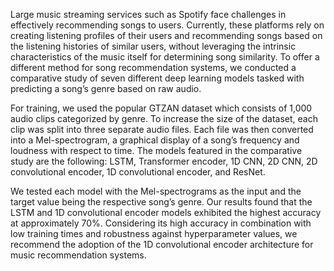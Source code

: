 Large music streaming services such as Spotify face challenges in effectively recommending songs to users. Currently, these platforms rely on creating listening profiles of their users and recommending songs based on the listening histories of similar users, without leveraging the intrinsic characteristics of the music itself for determining song similarity. To offer a different method for song recommendation systems, we conducted a comparative study of seven different deep learning models tasked with predicting a song’s genre based on raw audio.

For training, we used the popular GTZAN dataset which consists of 1,000 audio clips categorized by genre. To increase the size of the dataset, each clip was split into three separate audio files. Each file was then converted into a Mel-spectrogram, a graphical display of a song’s frequency and loudness with respect to time. The models featured in the comparative study are the following: LSTM, Transformer encoder, 1D CNN, 2D CNN, 2D convolutional encoder, 1D convolutional encoder, and ResNet.

We tested each model with the Mel-spectrograms as the input and the target value being the respective song’s genre. Our results found that the LSTM and 1D convolutional encoder models exhibited the highest accuracy at approximately 70%. Considering its high accuracy in combination with low training times and robustness against hyperparameter values, we recommend the adoption of the 1D convolutional encoder architecture for music recommendation systems.
